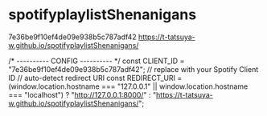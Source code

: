# spotifyplaylistShenanigans

7e36be9f10ef4de09e938b5c787adf42
https://t-tatsuya-w.github.io/spotifyplaylistShenanigans/


/* ---------- CONFIG ---------- */
const CLIENT_ID = "7e36be9f10ef4de09e938b5c787adf42";   // replace with your Spotify Client ID
// auto-detect redirect URI
const REDIRECT_URI = (window.location.hostname === "127.0.0.1" || window.location.hostname === "localhost")
  ? "http://127.0.0.1:8000/"
  : "https://t-tatsuya-w.github.io/spotifyplaylistShenanigans/";